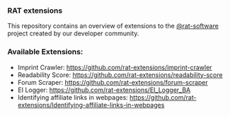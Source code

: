 ### RAT extensions

This repository contains an overview of extensions to the [@rat-software](https://github.com/rat-software) project created by our developer community.

### Available Extensions:
- Imprint Crawler: https://github.com/rat-extensions/imprint-crawler
- Readability Score: https://github.com/rat-extensions/readability-score
- Forum Scraper: https://github.com/rat-extensions/forum-scraper
- EI Logger: https://github.com/rat-extensions/EI_Logger_BA
- Identifying affiliate links in webpages: https://github.com/rat-extensions/Identifying-affiliate-links-in-webpages
